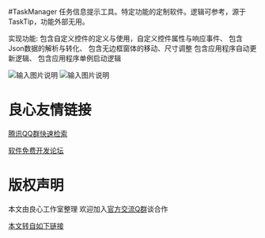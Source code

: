 #TaskManager
任务信息提示工具。特定功能的定制软件。逻辑可参考，源于TaskTip，功能外部无用。

实现功能:
包含自定义控件的定义与使用，自定义控件属性与响应事件、
包含Json数据的解析与转化、
包含无边框窗体的移动、尺寸调整
包含应用程序自动更新逻辑、
包含应用程序单例启动逻辑

![输入图片说明](http://git.oschina.net/uploads/images/2016/0609/084050_d5f9d883_334438.png "在这里输入图片标题")
![输入图片说明](http://git.oschina.net/uploads/images/2016/0609/084055_1c708afb_334438.png "在这里输入图片标题")



 # 良心友情链接

[腾讯QQ群快速检索](http://u.720life.cn/s/8cf73f7c)

[软件免费开发论坛](http://u.720life.cn/s/bbb01dc0)

# 版权声明 

本文由良心工作室整理 欢迎加入[官方交流Q群](https://u.720life.cn/s/f2316816)谈合作

[本文转自如下链接](http://u.720life.cn/g/2e71d0f0a5c601172267ba20d3a43c6e8399248a715013c8ebaf7478d06673a2670038a88eea53a9e557900d56bfcbd0f2e5841a703d1a7d78ce4e4804283365)